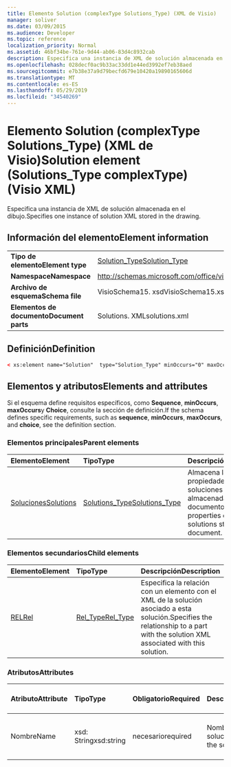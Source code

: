 ```yaml
---
title: Elemento Solution (complexType Solutions_Type) (XML de Visio)
manager: soliver
ms.date: 03/09/2015
ms.audience: Developer
ms.topic: reference
localization_priority: Normal
ms.assetid: 46bf34be-761e-9d44-ab06-83d4c8932cab
description: Especifica una instancia de XML de solución almacenada en el dibujo.
ms.openlocfilehash: 028decf0ac9b33ac33dd1e44ed3992ef7eb38aed
ms.sourcegitcommit: e7b38e37a9d79becfd679e10420a19890165606d
ms.translationtype: MT
ms.contentlocale: es-ES
ms.lasthandoff: 05/29/2019
ms.locfileid: "34540269"
---
```

# <a name="solution-element-solutionstype-complextype-visio-xml"></a><span data-ttu-id="500f6-103">Elemento Solution (complexType Solutions_Type) (XML de Visio)</span><span class="sxs-lookup"><span data-stu-id="500f6-103">Solution element (Solutions_Type complexType) (Visio XML)</span></span>

<span data-ttu-id="500f6-104">Especifica una instancia de XML de solución almacenada en el dibujo.</span><span class="sxs-lookup"><span data-stu-id="500f6-104">Specifies one instance of solution XML stored in the drawing.</span></span>
  
## <a name="element-information"></a><span data-ttu-id="500f6-105">Información del elemento</span><span class="sxs-lookup"><span data-stu-id="500f6-105">Element information</span></span>

|||
|:-----|:-----|
|<span data-ttu-id="500f6-106">**Tipo de elemento**</span><span class="sxs-lookup"><span data-stu-id="500f6-106">**Element type**</span></span> <br/> |[<span data-ttu-id="500f6-107">Solution_Type</span><span class="sxs-lookup"><span data-stu-id="500f6-107">Solution_Type</span></span>](solution_type-complextypevisio-xml.md) <br/> |
|<span data-ttu-id="500f6-108">**Namespace**</span><span class="sxs-lookup"><span data-stu-id="500f6-108">**Namespace**</span></span> <br/> |http://schemas.microsoft.com/office/visio/2012/main  <br/> |
|<span data-ttu-id="500f6-109">**Archivo de esquema**</span><span class="sxs-lookup"><span data-stu-id="500f6-109">**Schema file**</span></span> <br/> |<span data-ttu-id="500f6-110">VisioSchema15. xsd</span><span class="sxs-lookup"><span data-stu-id="500f6-110">VisioSchema15.xsd</span></span>  <br/> |
|<span data-ttu-id="500f6-111">**Elementos de documento**</span><span class="sxs-lookup"><span data-stu-id="500f6-111">**Document parts**</span></span> <br/> |<span data-ttu-id="500f6-112">Solutions. XML</span><span class="sxs-lookup"><span data-stu-id="500f6-112">solutions.xml</span></span>  <br/> |
   
## <a name="definition"></a><span data-ttu-id="500f6-113">Definición</span><span class="sxs-lookup"><span data-stu-id="500f6-113">Definition</span></span>

```XML
< xs:element name="Solution"  type="Solution_Type" minOccurs="0" maxOccurs="unbounded" ></xs:element >
```

## <a name="elements-and-attributes"></a><span data-ttu-id="500f6-114">Elementos y atributos</span><span class="sxs-lookup"><span data-stu-id="500f6-114">Elements and attributes</span></span>

<span data-ttu-id="500f6-115">Si el esquema define requisitos específicos, como **Sequence**, **minOccurs**, **maxOccurs**y **Choice**, consulte la sección de definición.</span><span class="sxs-lookup"><span data-stu-id="500f6-115">If the schema defines specific requirements, such as **sequence**, **minOccurs**, **maxOccurs**, and **choice**, see the definition section.</span></span> 
  
### <a name="parent-elements"></a><span data-ttu-id="500f6-116">Elementos principales</span><span class="sxs-lookup"><span data-stu-id="500f6-116">Parent elements</span></span>

|<span data-ttu-id="500f6-117">**Elemento**</span><span class="sxs-lookup"><span data-stu-id="500f6-117">**Element**</span></span>|<span data-ttu-id="500f6-118">**Tipo**</span><span class="sxs-lookup"><span data-stu-id="500f6-118">**Type**</span></span>|<span data-ttu-id="500f6-119">**Descripción**</span><span class="sxs-lookup"><span data-stu-id="500f6-119">**Description**</span></span>|
|:-----|:-----|:-----|
|[<span data-ttu-id="500f6-120">Soluciones</span><span class="sxs-lookup"><span data-stu-id="500f6-120">Solutions</span></span>](solutions-elementvisio-xml.md) <br/> |[<span data-ttu-id="500f6-121">Solutions_Type</span><span class="sxs-lookup"><span data-stu-id="500f6-121">Solutions_Type</span></span>](solutions_type-complextypevisio-xml.md) <br/> |<span data-ttu-id="500f6-122">Almacena las propiedades de las soluciones almacenadas en el documento.</span><span class="sxs-lookup"><span data-stu-id="500f6-122">Stores the properties of the solutions stored in the document.</span></span>  <br/> |
   
### <a name="child-elements"></a><span data-ttu-id="500f6-123">Elementos secundarios</span><span class="sxs-lookup"><span data-stu-id="500f6-123">Child elements</span></span>

|<span data-ttu-id="500f6-124">**Elemento**</span><span class="sxs-lookup"><span data-stu-id="500f6-124">**Element**</span></span>|<span data-ttu-id="500f6-125">**Tipo**</span><span class="sxs-lookup"><span data-stu-id="500f6-125">**Type**</span></span>|<span data-ttu-id="500f6-126">**Descripción**</span><span class="sxs-lookup"><span data-stu-id="500f6-126">**Description**</span></span>|
|:-----|:-----|:-----|
|[<span data-ttu-id="500f6-127">REL</span><span class="sxs-lookup"><span data-stu-id="500f6-127">Rel</span></span>](rel-element-solution_type-complextypevisio-xml.md) <br/> |[<span data-ttu-id="500f6-128">Rel_Type</span><span class="sxs-lookup"><span data-stu-id="500f6-128">Rel_Type</span></span>](rel_type-complextypevisio-xml.md) <br/> |<span data-ttu-id="500f6-129">Especifica la relación con un elemento con el XML de la solución asociado a esta solución.</span><span class="sxs-lookup"><span data-stu-id="500f6-129">Specifies the relationship to a part with the solution XML associated with this solution.</span></span>  <br/> |
   
### <a name="attributes"></a><span data-ttu-id="500f6-130">Atributos</span><span class="sxs-lookup"><span data-stu-id="500f6-130">Attributes</span></span>

|<span data-ttu-id="500f6-131">**Atributo**</span><span class="sxs-lookup"><span data-stu-id="500f6-131">**Attribute**</span></span>|<span data-ttu-id="500f6-132">**Tipo**</span><span class="sxs-lookup"><span data-stu-id="500f6-132">**Type**</span></span>|<span data-ttu-id="500f6-133">**Obligatorio**</span><span class="sxs-lookup"><span data-stu-id="500f6-133">**Required**</span></span>|<span data-ttu-id="500f6-134">**Descripción**</span><span class="sxs-lookup"><span data-stu-id="500f6-134">**Description**</span></span>|<span data-ttu-id="500f6-135">**Posibles valores**</span><span class="sxs-lookup"><span data-stu-id="500f6-135">**Possible values**</span></span>|
|:-----|:-----|:-----|:-----|:-----|
|<span data-ttu-id="500f6-136">Nombre</span><span class="sxs-lookup"><span data-stu-id="500f6-136">Name</span></span>  <br/> |<span data-ttu-id="500f6-137">xsd: String</span><span class="sxs-lookup"><span data-stu-id="500f6-137">xsd:string</span></span>  <br/> |<span data-ttu-id="500f6-138">necesario</span><span class="sxs-lookup"><span data-stu-id="500f6-138">required</span></span>  <br/> |<span data-ttu-id="500f6-139">Nombre de la solución.</span><span class="sxs-lookup"><span data-stu-id="500f6-139">The name of the solution.</span></span>  <br/> |<span data-ttu-id="500f6-140">Valores del tipo xsd: String.</span><span class="sxs-lookup"><span data-stu-id="500f6-140">Values of the xsd:string type.</span></span>  <br/> |
   

